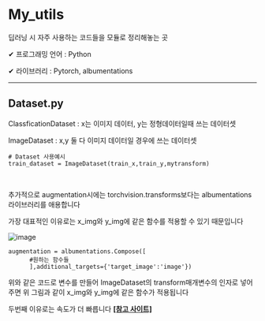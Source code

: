 # My_utils
딥러닝 시 자주 사용하는 코드들을 모듈로 정리해놓는 곳

✔ 프로그래밍 언어 : Python

✔ 라이브러리 : Pytorch, albumentations

----

## Dataset.py

ClassficationDataset : x는 이미지 데이터, y는 정형데이터일때 쓰는 데이터셋

ImageDataset : x,y 둘 다 이미지 데이터일 경우에 쓰는 데이터셋


````
# Dataset 사용예시
train_dataset = ImageDataset(train_x,train_y,mytransform)
````

<br>

추가적으로 augmentation시에는 torchvision.transforms보다는 albumentations 라이브러리를 애용합니다

가장 대표적인 이유로는 x_img와 y_img에 같은 함수를 적용할 수 있기 때문입니다

![image](https://miro.medium.com/max/1750/1*5uLc6odMwOVO4OVyLUjigA.jpeg)

````
augmentation = albumentations.Compose([
      #원하는 함수들
      ],additional_targets={'target_image':'image'})
````

위와 같은 코드로 변수를 만들어 ImageDataset의 transform매개변수의 인자로 넣어주면 위 그림과 같이 x_img와 y_img에 같은 함수가 적용됩니다


두번째 이유로는 속도가 더 빠릅니다 [**[참고 사이트]**](https://pseudo-lab.github.io/Tutorial-Book/chapters/object-detection/Ch3-preprocessing.html)
